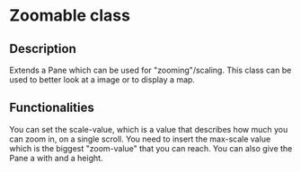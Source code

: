 # Zoomable class

## Description
Extends a Pane which can be used for "zooming"/scaling.
This class can be used to better look at a image or to
display a map.

## Functionalities
You can set the scale-value, which is a value that describes
how much you can zoom in, on a single scroll. You need to insert
the max-scale value which is the biggest "zoom-value" that you can
reach. You can also give the Pane a with and a height.